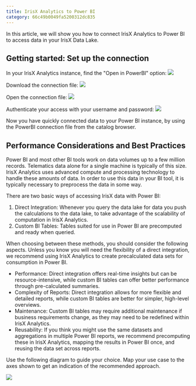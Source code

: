 ```yaml
---
title: IrisX Analytics to Power BI
category: 66c49b0049fa5200312dc835
---
```


In this article, we will show you how to connect IrisX Analytics to Power BI to access data in your IrisX Data Lake.

## Getting started: Set up the connection

In your IrisX Analytics instance, find the "Open in PowerBI" option:
![](https://cdn.statically.io/gh/trackunit/developer-hub/master/guides/analytics/Find+the+open+in+Power+BI+option.png)

Download the connection file:
![](https://cdn.statically.io/gh/trackunit/developer-hub/master/guides/analytics/Download+connection+file.png)

Open the connection file:
![](https://cdn.statically.io/gh/trackunit/developer-hub/master/guides/analytics/Open+the+connection+file.png)

Authenticate your access with your username and password:
![](https://cdn.statically.io/gh/trackunit/developer-hub/master/guides/analytics/Type+in+username+and+password.png)

Now you have quickly connected data to your Power BI instance, by using the PowerBI connection file from the catalog browser.

## Performance Considerations and Best Practices

Power BI and most other BI tools work on data volumes up to a few million records. Telematics data alone for a single machine is typically of this size. IrisX Analytics uses advanced compute and processing technology to handle these amounts of data. In order to use this data in your BI tool, it is typically necessary to preprocess the data in some way.

There are two basic ways of accessing IrisX data with Power BI:

1. Direct Integration: Whenever you query the data lake for data you push the calculations to the data lake, to take advantage of the scalability of computation in IrisX Analytics.
2. Custom BI Tables: Tables suited for use in Power BI are precomputed and ready when queried.


When choosing between these methods, you should consider the following aspects. Unless you know you will need the flexibility of a direct integration, we recommend using IrisX Analytics to create precalculated data sets for consumption in Power BI.
 

- Performance: Direct integration offers real-time insights but can be resource-intensive, while custom BI tables can offer better performance through pre-calculated summaries.
- Complexity of Reports: Direct integration allows for more flexible and detailed reports, while custom BI tables are better for simpler, high-level overviews.
- Maintenance: Custom BI tables may require additional maintenance if business requirements change, as they may need to be redefined within IrisX Analytics.
- Reusability: If you think you might use the same datasets and aggregations in multiple Power BI reports, we recommend precomputing these in IrisX Analytics, mapping the results in Power BI once, and reusing the data set across reports.

Use the following diagram to guide your choice. Map your use case to the axes shown to get an indication of the recommended approach.

![](https://cdn.statically.io/gh/trackunit/developer-hub/master/guides/analytics/diagram.png)
